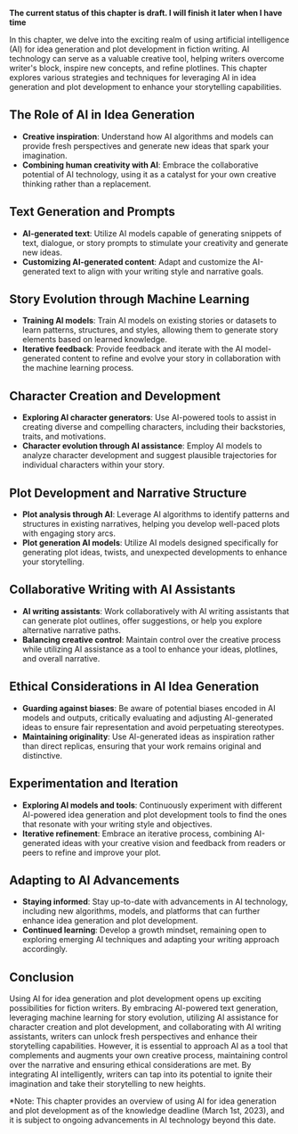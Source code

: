 **The current status of this chapter is draft. I will finish it later when I have time**

In this chapter, we delve into the exciting realm of using artificial intelligence (AI) for idea generation and plot development in fiction writing. AI technology can serve as a valuable creative tool, helping writers overcome writer's block, inspire new concepts, and refine plotlines. This chapter explores various strategies and techniques for leveraging AI in idea generation and plot development to enhance your storytelling capabilities.

The Role of AI in Idea Generation
---------------------------------

* **Creative inspiration**: Understand how AI algorithms and models can provide fresh perspectives and generate new ideas that spark your imagination.
* **Combining human creativity with AI**: Embrace the collaborative potential of AI technology, using it as a catalyst for your own creative thinking rather than a replacement.

Text Generation and Prompts
---------------------------

* **AI-generated text**: Utilize AI models capable of generating snippets of text, dialogue, or story prompts to stimulate your creativity and generate new ideas.
* **Customizing AI-generated content**: Adapt and customize the AI-generated text to align with your writing style and narrative goals.

Story Evolution through Machine Learning
----------------------------------------

* **Training AI models**: Train AI models on existing stories or datasets to learn patterns, structures, and styles, allowing them to generate story elements based on learned knowledge.
* **Iterative feedback**: Provide feedback and iterate with the AI model-generated content to refine and evolve your story in collaboration with the machine learning process.

Character Creation and Development
----------------------------------

* **Exploring AI character generators**: Use AI-powered tools to assist in creating diverse and compelling characters, including their backstories, traits, and motivations.
* **Character evolution through AI assistance**: Employ AI models to analyze character development and suggest plausible trajectories for individual characters within your story.

Plot Development and Narrative Structure
----------------------------------------

* **Plot analysis through AI**: Leverage AI algorithms to identify patterns and structures in existing narratives, helping you develop well-paced plots with engaging story arcs.
* **Plot generation AI models**: Utilize AI models designed specifically for generating plot ideas, twists, and unexpected developments to enhance your storytelling.

Collaborative Writing with AI Assistants
----------------------------------------

* **AI writing assistants**: Work collaboratively with AI writing assistants that can generate plot outlines, offer suggestions, or help you explore alternative narrative paths.
* **Balancing creative control**: Maintain control over the creative process while utilizing AI assistance as a tool to enhance your ideas, plotlines, and overall narrative.

Ethical Considerations in AI Idea Generation
--------------------------------------------

* **Guarding against biases**: Be aware of potential biases encoded in AI models and outputs, critically evaluating and adjusting AI-generated ideas to ensure fair representation and avoid perpetuating stereotypes.
* **Maintaining originality**: Use AI-generated ideas as inspiration rather than direct replicas, ensuring that your work remains original and distinctive.

Experimentation and Iteration
-----------------------------

* **Exploring AI models and tools**: Continuously experiment with different AI-powered idea generation and plot development tools to find the ones that resonate with your writing style and objectives.
* **Iterative refinement**: Embrace an iterative process, combining AI-generated ideas with your creative vision and feedback from readers or peers to refine and improve your plot.

Adapting to AI Advancements
---------------------------

* **Staying informed**: Stay up-to-date with advancements in AI technology, including new algorithms, models, and platforms that can further enhance idea generation and plot development.
* **Continued learning**: Develop a growth mindset, remaining open to exploring emerging AI techniques and adapting your writing approach accordingly.

Conclusion
----------

Using AI for idea generation and plot development opens up exciting possibilities for fiction writers. By embracing AI-powered text generation, leveraging machine learning for story evolution, utilizing AI assistance for character creation and plot development, and collaborating with AI writing assistants, writers can unlock fresh perspectives and enhance their storytelling capabilities. However, it is essential to approach AI as a tool that complements and augments your own creative process, maintaining control over the narrative and ensuring ethical considerations are met. By integrating AI intelligently, writers can tap into its potential to ignite their imagination and take their storytelling to new heights.

\*Note: This chapter provides an overview of using AI for idea generation and plot development as of the knowledge deadline (March 1st, 2023), and it is subject to ongoing advancements in AI technology beyond this date.
